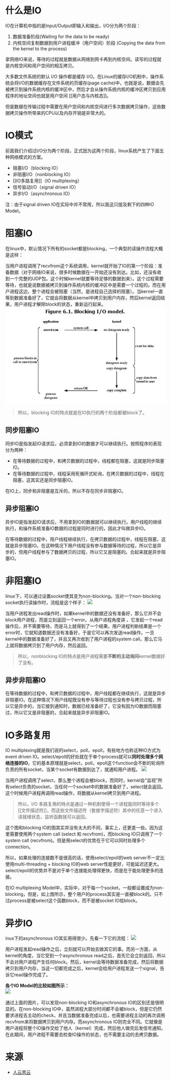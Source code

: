 # 什么是IO
IO在计算机中指的是Input/Output即输入和输出，I/O分为两个阶段：
1. 数据准备阶段(Waiting for the data to be ready)  
2. 内核空间复制数据到用户进程缓冲（用户空间）阶段 (Copying the data from the kernel to the process)

拿网络IO来说，等待的过程就是数据从网络到网卡再到内核空间。读写的过程就是内核空间和用户空间的相互拷贝。

大多数文件系统的默认 I/O 操作都是缓存 I/O。在Linux的缓存I/O机制中，操作系统会将I/O的数据缓存在文件系统的页缓存(page cache)中，也就是说，数据会先被拷贝到操作系统内核的缓冲区中，然后才会从操作系统内核的缓冲区拷贝到应用程序的地址空间也就是用户空间 [[用户态与内核态]]。

但是数据在传输过程中需要在用户空间和内核空间进行多次数据拷贝操作，这些数据拷贝操作所带来的CPU以及内存开销是非常大的。

# IO模式
前面我们介绍过I/O分为两个阶段，正式因为这两个阶段，linux系统产生了下面五种网络模式的方案。  
- 阻塞I/O（blocking IO）  
- 非阻塞I/O（nonblocking IO）  
- [[IO多路复用]]（IO multiplexing）  
- 信号驱动I/O（signal driven IO）  
- 异步I/O（asynchronous IO）

注：由于signal driven IO在实际中并不常用，所以我这只提及剩下的四种IO Model。

# 阻塞IO
在linux中，默认情况下所有的socket都是blocking，一个典型的读操作流程大概是这样：

当用户进程调用了recvfrom这个系统调用，kernel就开始了IO的第一个阶段：准备数据（对于网络IO来说，很多时候数据在一开始还没有到达。比如，还没有收到一个完整的UDP包。这个时候kernel就要等待足够的数据到来）。这个过程需要等待，也就是说数据被拷贝到操作系统内核的缓冲区中是需要一个过程的。而在用户进程这边，整个进程会被阻塞（当然，是进程自己选择的阻塞）。当kernel一直等到数据准备好了，它就会将数据从kernel中拷贝到用户内存，然后kernel返回结果，用户进程才解除block的状态，重新运行起来。
![](img/blockingio.png)
> 所以，blocking IO的特点就是在IO执行的两个阶段都被block了。

## 同步阻塞IO
同步IO是指发起IO请求后，必须拿到IO的数据才可以继续执行。按照程序的表现分为两种：
- 在等待数据的过程中，和拷贝数据的过程中，线程都在阻塞，这就是同步阻塞IO。
- 在等待数据的过程中，线程采用死循环式轮询，在拷贝数据的过程中，线程在阻塞，这其实还是同步阻塞IO。

在IO上，同步和非阻塞是互斥的，所以不存在同步非阻塞IO。

## 异步阻塞IO
异步IO是指发起IO请求后，不用拿到IO的数据就可以继续执行。用户线程的继续执行，和操作系统准备IO数据的过程是同时进行的，因此才叫做异步IO。

在等待数据的过程中，用户线程继续执行，在拷贝数据的过程中，线程在阻塞，这就是异步阻塞IO。在这种情况下用户线程没有参与数据等待的过程，所以它是异步的，但用户线程参与了数据拷贝的过程，所以它又是阻塞的。合起来就是异步阻塞IO。

# 非阻塞IO
linux下，可以通过设置socket使其变为non-blocking。当对一个non-blocking socket执行读操作时，流程是这个样子：
![](https://tva1.sinaimg.cn/large/008eGmZEly1gn9cdtcy29j30gr0993z8.jpg)

当用户进程发出read操作时，如果kernel中的数据还没有准备好，那么它并不会block用户进程，而是立刻返回一个error。从用户进程角度讲 ，它发起一个read操作后，并不需要等待，而是马上就得到了一个结果。用户进程判断结果是一个error时，它就知道数据还没有准备好，于是它可以再次发送read操作。一旦kernel中的数据准备好了，并且又再次收到了用户进程的system call，那么它马上就将数据拷贝到了用户内存，然后返回。

> 所以，nonblocking IO的特点是用户进程需要**不断的主动询问**kernel数据好了没有。

## 异步非阻塞IO
在等待数据的过程中，和拷贝数据的过程中，用户线程都在继续执行，这就是异步非阻塞IO。在这种情况下用户线程既没有参与等待过程也没有参与拷贝过程，所以它是异步的，当它接到通知时，数据已经准备好了，它没有因为IO数据而阻塞过，所以它又是非阻塞的，合起来就是异步非阻塞IO。

# IO多路复用
IO multiplexing就是我们说的select，poll，epoll，有些地方也称这种IO方式为event driven IO。select/epoll的好处就在于单个process就可以**同时处理多个网络连接的IO**。它的基本原理就是select，poll，epoll这个function会不断的轮询所负责的所有socket，当某个socket有数据到达了，就通知用户进程。
![](https://tva1.sinaimg.cn/large/008eGmZEly1gn9chut38fj30gx092aao.jpg)

当用户进程调用了select，那么整个进程会被block，而同时，kernel会"监视"所有select负责的socket，当任何一个socket中的数据准备好了，select就会返回。这个时候用户进程再调用read操作，将数据从kernel拷贝到用户进程。

> 所以，I/O 多路复用的特点是通过一种机制使得一个进程能同时等待多个[[文件描述符]]，而这些文件描述符（套接字描述符）其中的任意一个进入读就绪状态，监听函数就可以返回。

这个图和blocking IO的图其实并没有太大的不同，事实上，还更差一些。因为这里需要使用两个system call (select 和 recvfrom)，而blocking IO只调用了一个system call (recvfrom)。但是用select的优势在于它可以同时处理多个connection。

所以，如果处理的连接数不是很高的话，使用select/epoll的web server不一定比使用multi-threading + blocking IO的web server性能更好，可能延迟还更大。select/epoll的优势并不是对于单个连接能处理得更快，而是在于能处理更多的连接。

在IO multiplexing Model中，实际中，对于每一个socket，一般都设置成为non-blocking，但是，如上图所示，整个用户的process其实是一直被block的。只不过process是被select这个函数block，而不是被socket IO给block。

# 异步IO
inux下的asynchronous IO其实用得很少。先看一下它的流程：
![](https://tva1.sinaimg.cn/large/008eGmZEly1gn9cjpdhtij30fw090wey.jpg)

用户进程发起read操作之后，立刻就可以开始去做其它的事。而另一方面，从kernel的角度，当它受到一个asynchronous read之后，首先它会立刻返回，所以不会对用户进程产生任何block。然后，kernel会等待数据准备完成，然后将数据拷贝到用户内存，当这一切都完成之后，kernel会给用户进程发送一个signal，告诉它read操作完成了。

**各个IO Model的比较如图所示：**  
![](https://tva1.sinaimg.cn/large/008eGmZEly1gn9cqxvmfwj30h2093q3s.jpg)

通过上面的图片，可以发现non-blocking IO和asynchronous IO的区别还是很明显的。在non-blocking IO中，虽然进程大部分时间都不会被block，但是它仍然要求进程去主动的check，并且当数据准备完成以后，也需要进程主动的再次调用recvfrom来将数据拷贝到用户内存。而asynchronous IO则完全不同。它就像是用户进程将整个IO操作交给了他人（kernel）完成，然后他人做完后发信号通知。在此期间，用户进程不需要去检查IO操作的状态，也不需要主动的去拷贝数据。

# 来源
- [人云思云](https://segmentfault.com/a/1190000003063859)